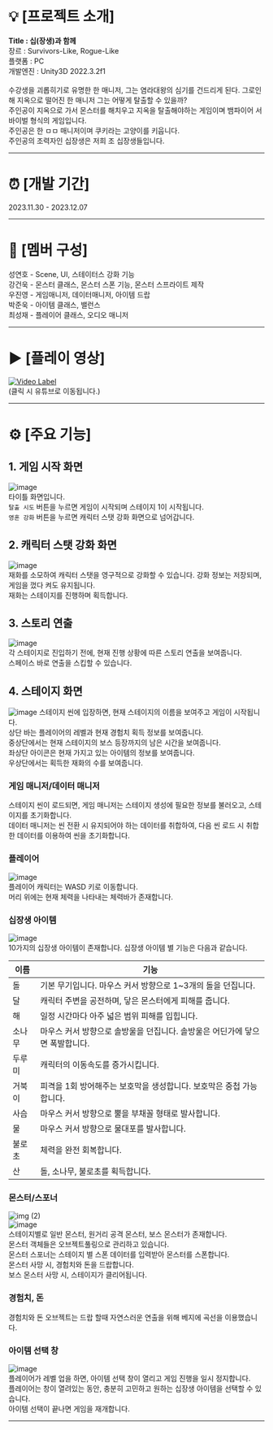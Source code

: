 # 💡 [프로젝트 소개]
**Title : 십(장생)과 함께** <br/>
장르 : Survivors-Like, Rogue-Like <br/>
플랫폼 : PC <br/>
개발엔진 : Unity3D 2022.3.2f1  <br/> <br/>
수강생을 괴롭히기로 유명한 한 매니저, 그는 염라대왕의 심기를 건드리게 된다. 그로인해 지옥으로 떨어진 한 매니저 그는 어떻게 탈출할 수 있을까? <br/>
주인공이 지옥으로 가서 몬스터를 해치우고 지옥을 탈출해야하는 게임이며 뱀파이어 서바이벌 형식의 게임입니다. <br/>
주인공은 한 ㅁㅁ 매니저이며 쿠키라는 고양이를 키웁니다. <br/>
주인공의 조력자인 십장생은 저희 조 십장생들입니다. <br/>

---

# ⏰ [개발 기간]
2023.11.30 - 2023.12.07

---

# 👥 [멤버 구성]
성연호 - Scene, UI, 스테이터스 강화 기능            <br/>
강건욱 - 몬스터 클래스, 몬스터 스폰 기능, 몬스터 스프라이트 제작            <br/>
우진영 - 게임매니저, 데이터매니저, 아이템 드랍            <br/>
박준욱 - 아이템 클래스, 밸런스            <br/>
최성재 - 플레이어 클래스, 오디오 매니저            <br/>

---

# ▶️ [플레이 영상]
[![Video Label](http://img.youtube.com/vi/1QDSineG658/0.jpg)](https://youtu.be/1QDSineG658) <br/>
(클릭 시 유튜브로 이동됩니다.)

---

# ⚙ [주요 기능]

## 1. 게임 시작 화면
![image](https://github.com/chamhok/10JO_Roguelike_GAME/assets/148977728/7a057a7f-f904-4b52-8fbd-a87771963e2d) <br/>
타이틀 화면입니다. <br/>
`탈출 시도` 버튼을 누르면 게임이 시작되며 스테이지 1이 시작됩니다. <br/>
`영혼 강화` 버튼을 누르면 캐릭터 스탯 강화 화면으로 넘어갑니다. <br/>

## 2. 캐릭터 스탯 강화 화면
![image](https://github.com/chamhok/10JO_Roguelike_GAME/assets/148977728/5ce236b2-cb77-444d-a87e-8bf561332ad7) <br/>
재화를 소모하여 캐릭터 스탯을 영구적으로 강화할 수 있습니다. 강화 정보는 저장되며, 게임을 껐다 켜도 유지됩니다. <br/>
재화는 스테이지를 진행하며 획득합니다. <br/>

## 3. 스토리 연출
![image](https://github.com/chamhok/10JO_Roguelike_GAME/assets/148977728/63e00957-c292-400c-8278-24b47f424de6) <br/>
각 스테이지로 진입하기 전에, 현재 진행 상황에 따른 스토리 연출을 보여줍니다. <br/>
스페이스 바로 연출을 스킵할 수 있습니다. <br/>

## 4. 스테이지 화면
![image](https://github.com/chamhok/10JO_Roguelike_GAME/assets/148977728/ce7c2b3d-5fe6-4a26-89b0-2a235f2c1c95)
스테이지 씬에 입장하면, 현재 스테이지의 이름을 보여주고 게임이 시작됩니다. <br/>
상단 바는 플레이어의 레벨과 현재 경험치 획득 정보를 보여줍니다. <br/>
중상단에서는 현재 스테이지의 보스 등장까지의 남은 시간을 보여줍니다. <br/>
좌상단 아이콘은 현재 가지고 있는 아이템의 정보를 보여줍니다. <br/>
우상단에서는 획득한 재화의 수를 보여줍니다. <br/>

### 게임 매니저/데이터 매니저
스테이지 씬이 로드되면, 게임 매니저는 스테이지 생성에 필요한 정보를 불러오고, 스테이지를 초기화합니다. <br/>
데이터 매니저는 씬 전환 시 유지되어야 하는 데이터를 취합하여, 다음 씬 로드 시 취합한 데이터를 이용하여 씬을 초기화합니다. <br/>

### 플레이어
![image](https://github.com/chamhok/10JO_Roguelike_GAME/assets/148977728/67246bb3-b629-4618-a046-9e995045f983) <br/>
플레이어 캐릭터는 WASD 키로 이동합니다. <br/>
머리 위에는 현재 체력을 나타내는 체력바가 존재합니다. <br/>

### 십장생 아이템
![image](https://github.com/chamhok/10JO_Roguelike_GAME/assets/148977728/c5c0327b-3ae9-4094-8ca6-b041f7a8c0d5) <br/>
10가지의 십장생 아이템이 존재합니다. 십장생 아이템 별 기능은 다음과 같습니다. <br/>

| 이름 | 기능 |
|------|------|
|돌    |기본 무기입니다. 마우스 커서 방향으로 1~3개의 돌을 던집니다.|
|달    |캐릭터 주변을 공전하며, 닿은 몬스터에게 피해를 줍니다.|
|해    |일정 시간마다 아주 넓은 범위 피해를 입힙니다.|
|소나무|마우스 커서 방향으로 솔방울을 던집니다. 솔방울은 어딘가에 닿으면 폭발합니다.|
|두루미|캐릭터의 이동속도를 증가시킵니다.|
|거북이|피격을 1회 방어해주는 보호막을 생성합니다. 보호막은 중첩 가능합니다.|
|사슴  |마우스 커서 방향으로 뿔을 부채꼴 형태로 발사합니다.|
|물    |마우스 커서 방향으로 물대포를 발사합니다.|
|불로초|체력을 완전 회복합니다.|
|산    |돌, 소나무, 불로초를 획득합니다.|

### 몬스터/스포너
![img (2)](https://github.com/chamhok/10JO_Roguelike_GAME/assets/148977728/43ccdcb8-bc6d-4296-b273-f3ca397c8214) <br/>
![image](https://github.com/chamhok/10JO_Roguelike_GAME/assets/148977728/d65bf3a0-e59d-42c2-917f-ce57adb6a8fb) <br/>
스테이지별로 일반 몬스터, 원거리 공격 몬스터, 보스 몬스터가 존재합니다. <br/>
몬스터 객체들은 오브젝트풀링으로 관리하고 있습니다. <br/>
몬스터 스포너는 스테이지 별 스폰 데이터를 입력받아 몬스터를 스폰합니다. <br/>
몬스터 사망 시, 경험치와 돈을 드랍합니다. <br/>
보스 몬스터 사망 시, 스테이지가 클리어됩니다. <br/>

### 경험치, 돈
경험치와 돈 오브젝트는 드랍 할때 자연스러운 연출을 위해 베지에 곡선을 이용했습니다. <br/>

### 아이템 선택 창
![image](https://github.com/chamhok/10JO_Roguelike_GAME/assets/148977728/eebe8926-dbf5-4d2e-852c-a186a8f94b50) <br/>
플레이어가 레벨 업을 하면, 아이템 선택 창이 열리고 게임 진행을 일시 정지합니다. <br/>
플레이어는 창이 열려있는 동안, 충분히 고민하고 원하는 십장생 아이템을 선택할 수 있습니다. <br/>
아이템 선택이 끝나면 게임을 재개합니다. <br/>

---
